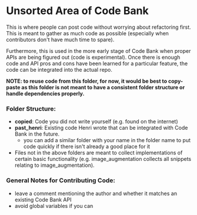 # Unsorted Area of Code Bank

This is where people can post code without worrying about refactoring first. This is meant to gather as much code as possible (especially when contributors don't have much time to spare). 

Furthermore, this is used in the more early stage of Code Bank when proper APIs are being figured out (code is experimental). Once there is enough code and API pros and cons have been learned for a particular feature, the code can be integrated into the actual repo.

**NOTE: to reuse code from this folder, for now, it would be best to copy-paste as this folder is not meant to have a consistent folder structure or handle dependencies properly.**

### Folder Structure:

- **copied**: Code you did not write yourself (e.g. found on the internet)
- **past_henri**: Existing code Henri wrote that can be integrated with Code Bank in the future.
  - you can add a similar folder with your name in the folder name to put code quickly if there isn't already a good place for it
- Files not in the above folders are meant to collect implementations of certain basic functionality (e.g. image_augmentation collects all snippets relating to image_augmentation).


### General Notes for Contributing Code:

- leave a comment mentioning the author and whether it matches an existing Code Bank API
- avoid global variables if you can
